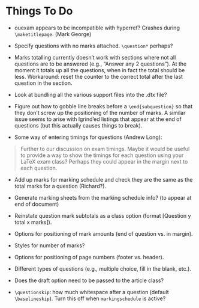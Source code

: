Things To Do
============

- ouexam appears to be incompatible with hyperref? Crashes during
  `\maketitlepage`. (Mark George)

- Specify questions with no marks attached. `\question*` perhaps?

- Marks totalling currently doesn’t work with sections where not all
  questions are to be answered (e.g., “Answer any 2 questions”). At the
  moment it totals up all the questions, when in fact the total should be
  less. Workaround: reset the counter to the correct total after the last
  question in the section.

- Look at bundling all the various support files into the .dtx file?

- Figure out how to gobble line breaks before a `\end{subquestion}` so that they
  don’t screw up the positioning of the number of marks. A similar issue seems
  to arise with lgrind’ed listings that appear at the end of questions (but
  this actually causes things to break).

- Some way of entering timings for questions (Andrew Long):

> Further to our discussion on exam timings. Maybe it would be 
> useful to provide a way to show the timings for each question
> using your LaTeX exam class? Perhaps they could appear in the 
> margin next to each question.

- Add up marks for marking schedule and check they are the same as the total
  marks for a question (Richard?).

- Generate marking sheets from the marking schedule info? (to appear at end
  of document)

- Reinstate question mark subtotals as a class option (format [Question y total
  x marks]).

- Options for positioning of mark amounts (end of question vs. in margin).

- Styles for number of marks?

- Options for positioning of page numbers (footer vs. header).

- Different types of questions (e.g., multiple choice, fill in the blank, etc.).

- Does the draft option need to be passed to the article class?

- `\questionskip`: how much whitespace after a question (default `\baselineskip`).
  Turn this off when `markingschedule` is active?
